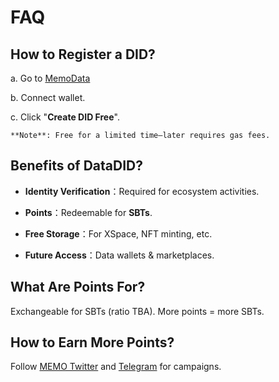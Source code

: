 
# FAQ

## How to Register a DID?

a. Go to [MemoData](https://data.memolabs.org/)

b. Connect wallet.

c. Click "**Create DID Free**".

    **Note**: Free for a limited time—later requires gas fees.

## Benefits of DataDID?

* **Identity Verification**：Required for ecosystem activities.

* **Points**：Redeemable for **SBTs**.

* **Free Storage**：For XSpace, NFT minting, etc.

* **Future Access**：Data wallets & marketplaces.

## What Are Points For?

Exchangeable for SBTs (ratio TBA). More points = more SBTs.

## How to Earn More Points?

Follow [MEMO Twitter](https://x.com/MemoLabsOrg) and [Telegram](https://t.me/memolabsio) for campaigns.
